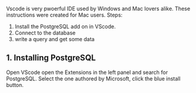 


Vscode is very pwoerful IDE used by Windows and Mac lovers alike. These instructions were created for Mac users. 
Steps:
1. Install the PostgreSQL add on in VScode.
2. Connect to the database
3. write a query and get some data

## 1. Installing PostgreSQL
Open VScode open the Extensions in the left panel and search for PostgreSQL. Select the one authored by Microsoft, click the blue install button.


<!--stackedit_data:
eyJoaXN0b3J5IjpbLTE5MDA5Mjk3NDEsMTE3MDc3OTQ5MCwtMT
QxMTQ1NTU1OCwyODE0NTc4MzBdfQ==
-->